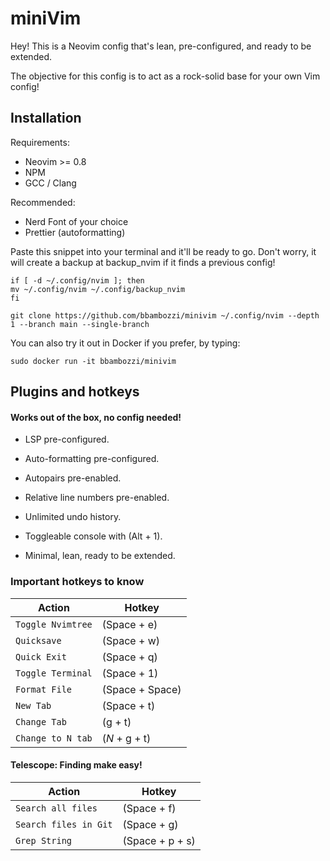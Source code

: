 # miniVim

Hey! This is a Neovim config that's lean, pre-configured, and ready to be extended.

The objective for this config is to act as a rock-solid base for your own Vim config!

## Installation

Requirements:
* Neovim >= 0.8
* NPM
* GCC / Clang

Recommended:
* Nerd Font of your choice
* Prettier (autoformatting)

Paste this snippet into your terminal and it'll be ready to go.
Don't worry, it will create a backup at backup_nvim if it finds a previous config!
```
if [ -d ~/.config/nvim ]; then
mv ~/.config/nvim ~/.config/backup_nvim
fi

git clone https://github.com/bbambozzi/minivim ~/.config/nvim --depth 1 --branch main --single-branch
```

You can also try it out in Docker if you prefer, by typing:
```
sudo docker run -it bbambozzi/minivim
```

## Plugins and hotkeys

#### Works out of the box, no config needed!

- LSP pre-configured.

- Auto-formatting pre-configured.

- Autopairs pre-enabled.

- Relative line numbers pre-enabled.

- Unlimited undo history.

- Toggleable console with (Alt + 1).

- Minimal, lean, ready to be extended.

### Important hotkeys to know

| Action            | Hotkey        |
| ----------------- | ------------- |
| `Toggle Nvimtree` | (Space + e)   |
| `Quicksave`       | (Space + w)   |
| `Quick Exit`      | (Space + q)   |
| `Toggle Terminal` | (Space + 1)     |
| `Format File`     | (Space + Space)   |
| `New Tab`         | (Space + t)   |
| `Change Tab`      | (g + t)       |
| `Change to N tab` | (_N_ + g + t) |

#### Telescope: Finding make easy!

| Action                | Hotkey          |
| --------------------- | --------------- |
| `Search all files`    | (Space + f) |
| `Search files in Git` | (Space + g) |
| `Grep String `        | (Space + p + s) |

